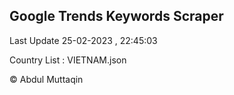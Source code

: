 

## Google Trends Keywords Scraper 
 
Last Update 25-02-2023 , 22:45:03

Country List :
VIETNAM.json



© Abdul Muttaqin 

